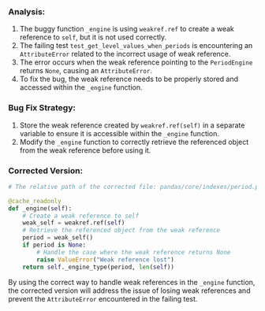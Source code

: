 ### Analysis:
1. The buggy function `_engine` is using `weakref.ref` to create a weak reference to `self`, but it is not used correctly.
2. The failing test `test_get_level_values_when_periods` is encountering an `AttributeError` related to the incorrect usage of weak reference.
3. The error occurs when the weak reference pointing to the `PeriodEngine` returns `None`, causing an `AttributeError`.
4. To fix the bug, the weak reference needs to be properly stored and accessed within the `_engine` function.

### Bug Fix Strategy:
1. Store the weak reference created by `weakref.ref(self)` in a separate variable to ensure it is accessible within the `_engine` function.
2. Modify the `_engine` function to correctly retrieve the referenced object from the weak reference before using it.

### Corrected Version:

```python
# The relative path of the corrected file: pandas/core/indexes/period.py

@cache_readonly
def _engine(self):
    # Create a weak reference to self
    weak_self = weakref.ref(self)
    # Retrieve the referenced object from the weak reference
    period = weak_self()
    if period is None:
        # Handle the case where the weak reference returns None
        raise ValueError("Weak reference lost")
    return self._engine_type(period, len(self))
``` 

By using the correct way to handle weak references in the `_engine` function, the corrected version will address the issue of losing weak references and prevent the `AttributeError` encountered in the failing test.